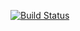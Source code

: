 [![Build Status](https://travis-ci.org/jastics/gds-query-language.svg?branch=master)](https://travis-ci.org/jastics/gds-query-language)
